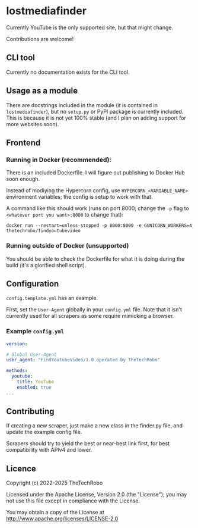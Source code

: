 # lostmediafinder
Currently YouTube is the only supported site, but that might change.

Contributions are welcome!

## CLI tool
Currently no documentation exists for the CLI tool.

## Usage as a module
There are docstrings included in the module (it is contained in `lostmediafinder`), but no `setup.py` or PyPI package is currently included. This is because it is not yet 100% stable (and I plan on adding support for more websites soon).

## Frontend
### Running in Docker (recommended):
There is an included Dockerfile. I will figure out publishing to Docker Hub soon enough.

Instead of modiying the Hypercorn config, use `HYPERCORN_<VARIABLE_NAME>` environment variables; the config is setup to work with that.

A command like this should work (runs on port 8000; change the `-p` flag to `<whatever port you want>:8000` to change that):

```
docker run --restart=unless-stopped -p 8000:8000 -e GUNICORN_WORKERS=4 thetechrobo/findyoutubevideo
```

### Running outside of Docker (unsupported)
You should be able to check the Dockerfile for what it is doing during the build (it's a glorified shell script).

## Configuration

`config.template.yml` has an example.

First, set the `User-Agent` globally in your `config.yml` file. Note that it isn't currently used for all scrapers as some require mimicking a browser.

### Example `config.yml`

```yaml
version:

# Global User-Agent
user_agent: "FindYoutubeVideo/1.0 operated by TheTechRobo"

methods:
  youtube:
    title: YouTube
    enabled: true
...
```

## Contributing

If creating a new scraper, just make a new class in the finder.py file, and update the example config file.

Scrapers should try to yield the best or near-best link first, for best compatibility with APIv4 and lower.

## Licence

Copyright (c) 2022-2025 TheTechRobo

Licensed under the Apache License, Version 2.0 (the "License");
you may not use this file except in compliance with the License.

You may obtain a copy of the License at http://www.apache.org/licenses/LICENSE-2.0
